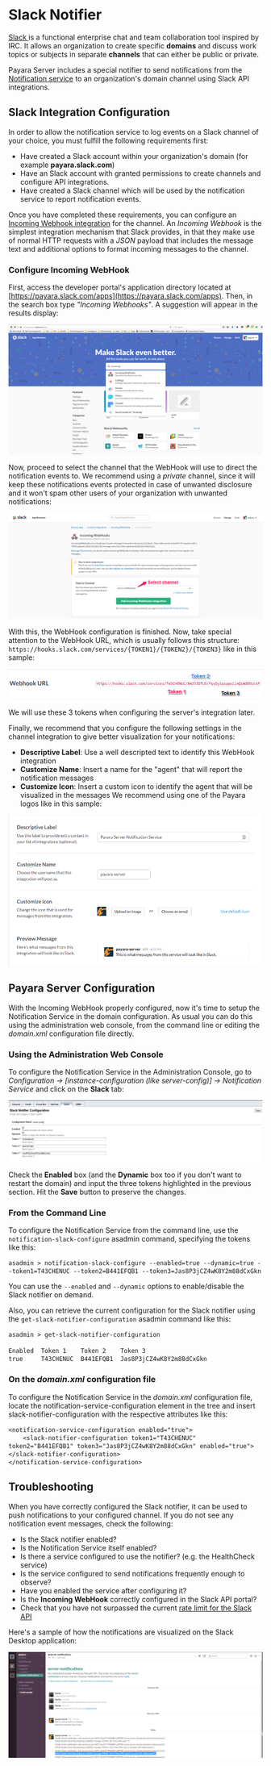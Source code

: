 # Slack Notifier

[Slack ](https://slack.com/)is a functional enterprise chat and team collaboration tool inspired by IRC. It allows an organization to create specific **domains** and discuss work topics or subjects in separate **channels** that can either be public or private.

Payara Server includes a special notifier to send notifications from the [Notification service](/documentation/extended-documentation/notification-service/notification-service.md) to an organization's domain channel using Slack API integrations.

## Slack Integration Configuration

In order to allow the notification service to log events on a Slack channel of your choice, you must fulfill the following requirements first:

* Have created a Slack account within your organization's domain \(for example **payara.slack.com**\)
* Have an Slack account with granted permissions to create channels and configure API integrations.
* Have created a Slack channel which will be used by the notification service to report notification events.

Once you have completed these requirements, you can configure an [Incoming Webhook integration](https://api.slack.com/incoming-webhooks) for the channel. An _Incoming Webhook_ is the simplest integration mechanism that Slack provides, in that they make use of normal HTTP requests with a _JSON_ payload that includes the message text and additional options to format incoming messages to the channel.

### Configure Incoming WebHook

First, access the developer portal's application directory located at [https://payara.slack.com/apps](https://payara.slack.com/apps). Then, in the search box type _"Incoming Webhooks"_. A suggestion will appear in the results display:

![Slack Application Portal](/images/slack-application-portal.png)

Now, proceed to select the channel that the WebHook will use to direct the notification events to. We recommend using a _private_ channel, since it will keep these notifications events protected in case of unwanted disclosure and it won't spam other users of your organization with unwanted notifications:

![Incoming WebHook Channel Selection](/images/slack-channel-selection.png)

With this, the WebHook configuration is finished. Now, take special attention to the WebHook URL, which is usually follows this structure: `https://hooks.slack.com/services/{TOKEN1}/{TOKEN2}/{TOKEN3}` like in this sample:

![WebHook URL Sample](/images/slack-webhook-url.png)

We will use these 3 tokens when configuring the server's integration later.

Finally, we recommend that you configure the following settings in the channel integration to give better visualization for your notifications:

* **Descriptive Label**: Use a well descripted text to identify this WebHook integration
* **Customize Name**: Insert a name for the "agent" that will report the notification messages
* **Customize Icon**: Insert a custom icon to identify the agent that will be visualized in the messages We recommend using one of the Payara logos like in this sample:

![WebHook Additional Settings](/images/slack-webhook-additional-settings.png)

## Payara Server Configuration

With the Incoming WebHook properly configured, now it's time to setup the Notification Service in the domain configuration. As usual you can do this using the administration web console, from the command line or editing the _domain.xml_ configuration file directly.

### Using the Administration Web Console

To configure the Notification Service in the Administration Console, go to _Configuration -&gt; \[instance-configuration \(like server-config\)\] -&gt; Notification Service_ and click on the **Slack** tab:

![Slack Configuration on Admin Console](/images/notification-slack-admin-console.png)

Check the **Enabled** box \(and the **Dynamic** box too if you don't want to restart the domain\) and input the three tokens highlighted in the previous section. Hit the **Save** button to preserve the changes.

### From the Command Line

To configure the Notification Service from the command line, use the `notification-slack-configure` asadmin command, specifying the tokens like this:

```
asadmin > notification-slack-configure --enabled=true --dynamic=true --token1=T43CHENUC --token2=B441EFQB1 --token3=Jas8P3jCZ4wK8Y2m88dCxGkn
```

You can use the `--enabled` and `--dynamic` options to enable/disable the Slack notifier on demand.

Also, you can retrieve the current configuration for the Slack notifier using the `get-slack-notifier-configuration` asadmin command like this:

```
asadmin > get-slack-notifier-configuration

Enabled  Token 1    Token 2    Token 3
true     T43CHENUC  B441EFQB1  Jas8P3jCZ4wK8Y2m88dCxGkn
```

### On the _domain.xml_ configuration file

To configure the Notification Service in the _domain.xml_ configuration file, locate the notification-service-configuration element in the tree and insert slack-notifier-configuration with the respective attributes like this:

```
<notification-service-configuration enabled="true">
    <slack-notifier-configuration token1="T43CHENUC" token2="B441EFQB1" token3="Jas8P3jCZ4wK8Y2m88dCxGkn" enabled="true"></slack-notifier-configuration>
</notification-service-configuration>
```

## Troubleshooting

When you have correctly configured the Slack notifier, it can be used to push notifications to your configured channel. If you do not see any notification event messages, check the following:

* Is the Slack notifier enabled?
* Is the Notification Service itself enabled?
* Is there a service configured to use the notifier? \(e.g. the HealthCheck service\)
* Is the service configured to send notifications frequently enough to observe?
* Have you enabled the service after configuring it?
* Is the **Incoming WebHook** correctly configured in the Slack API portal?
* Check that you have not surpassed the current [rate limit for the Slack API](https://api.slack.com/docs/rate-limits)

Here's a sample of how the notifications are visualized on the Slack Desktop application:

![Slack Notifications Sample](/images/slack-notifications-sample.png)

